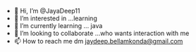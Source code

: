 - 👋 Hi, I’m @JayaDeep11
- 👀 I’m interested in ...learning
- 🌱 I’m currently learning ... java
- 💞️ I’m looking to collaborate  ...who wants  interaction with me
- 📫 How to reach me dm jaydeep.bellamkonda@gmail.com

<!---
JayaDeep11/JayaDeep11 is a ✨ special ✨ repository because its `README.md` (this file) appears on your GitHub profile.
You can click the Preview link to take a look at your changes.
--->
